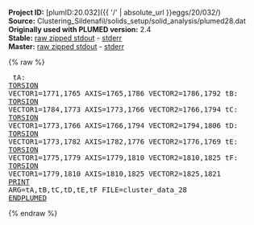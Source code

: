 **Project ID:** [plumID:20.032]({{ '/' | absolute_url }}eggs/20/032/)  
**Source:** Clustering_Sildenafil/solids_setup/solid_analysis/plumed28.dat  
**Originally used with PLUMED version:** 2.4  
**Stable:** [raw zipped stdout](plumed28.dat.plumed.stdout.txt.zip) - [stderr](plumed28.dat.plumed.stderr)  
**Master:** [raw zipped stdout](plumed28.dat.plumed_master.stdout.txt.zip) - [stderr](plumed28.dat.plumed_master.stderr)  

{% raw %}<pre>
tA: <a href="https://plumed.github.io/doc-master/user-doc/html/_t_o_r_s_i_o_n.html">TORSION</a> VECTOR1=1771,1765 AXIS=1765,1786 VECTOR2=1786,1792
tB: <a href="https://plumed.github.io/doc-master/user-doc/html/_t_o_r_s_i_o_n.html">TORSION</a> VECTOR1=1784,1773 AXIS=1773,1766 VECTOR2=1766,1794
tC: <a href="https://plumed.github.io/doc-master/user-doc/html/_t_o_r_s_i_o_n.html">TORSION</a> VECTOR1=1773,1766 AXIS=1766,1794 VECTOR2=1794,1806
tD: <a href="https://plumed.github.io/doc-master/user-doc/html/_t_o_r_s_i_o_n.html">TORSION</a> VECTOR1=1773,1782 AXIS=1782,1776 VECTOR2=1776,1769
tE: <a href="https://plumed.github.io/doc-master/user-doc/html/_t_o_r_s_i_o_n.html">TORSION</a> VECTOR1=1775,1779 AXIS=1779,1810 VECTOR2=1810,1825
tF: <a href="https://plumed.github.io/doc-master/user-doc/html/_t_o_r_s_i_o_n.html">TORSION</a> VECTOR1=1779,1810 AXIS=1810,1825 VECTOR2=1825,1821
<a href="https://plumed.github.io/doc-master/user-doc/html/_p_r_i_n_t.html">PRINT</a> ARG=tA,tB,tC,tD,tE,tF FILE=cluster_data_28
<a href="https://plumed.github.io/doc-master/user-doc/html/_e_n_d_p_l_u_m_e_d.html">ENDPLUMED</a>
</pre>{% endraw %}
